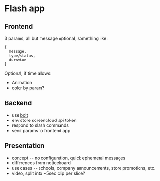 
Flash app
=========

Frontend
--------

3 params, all but message optional, something like:

``` {.javascript org-language="js"}
{
  message,
  type/status,
  duration
}
```

Optional, if time allows:

-   Animation
-   color by param?

Backend
-------

-   use [bolt](https://github.com/slackapi/bolt)
-   env store screencloud api token
-   respond to slash commands
-   send params to frontend app

Presentation
------------

-   concept -- no configuration, quick ephemeral messages
-   differences from noticeboard
-   use cases -- schools, company announcements, store promotions, etc.
-   video, split into \~5sec clip per slide?
